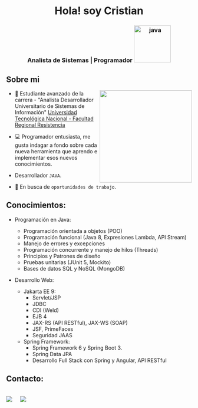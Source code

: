 <div  align="center">
<h1 align="center">Hola! soy Cristian</h1>
</div>

<h3 align="center">Analista de Sistemas | Programador <img src="https://cdn.iconscout.com/icon/free/png-128/java-2038875-1720088.png" alt="java" width="100">
</h3>

## Sobre mi

<picture> <img align="right" src="https://github.com/7oSkaaa/7oSkaaa/blob/main/Images/Right_Side.gif?raw=true" width = 250px></picture>

- :school: Estudiante avanzado de la carrera - "Analista Desarrollador Universitario de Sistemas de Información" [Universidad Tecnológica Nacional - Facultad Regional Resistencia](https://www.frre.utn.edu.ar/academica)


- :computer: Programador entusiasta, me gusta indagar a fondo sobre cada nueva herramienta que aprendo e implementar esos nuevos conocimientos.
  
- Desarrollador `JAVA`.
    
- :thinking: En busca de `oportunidades de trabajo`.


## Conocimientos: 

- Programación en Java:
  - Programación orientada a objetos (POO)
  - Programación funcional (Java 8, Expresiones Lambda, API Stream)
  - Manejo de errores y excepciones
  - Programación concurrente y manejo de hilos (Threads)
  - Principios y Patrones de diseño
  - Pruebas unitarias (JUnit 5, Mockito)
  - Bases de datos SQL y NoSQL (MongoDB)

- Desarrollo Web:
  - Jakarta EE 9:
    - Servlet/JSP
    - JDBC
    - CDI (Weld)
    - EJB 4
    - JAX-RS (API RESTful), JAX-WS (SOAP)
    - JSF, PrimeFaces
    - Seguridad JAAS
  - Spring Framework:
    - Spring Framework 6 y Spring Boot 3.
    - Spring Data JPA
    - Desarrollo Full Stack con Spring y Angular, API RESTful

## Contacto:
<br>	
<a target="_blank" href="https://www.linkedin.com/in/cristian-alejandro-cristaldo/"><img src="https://img.shields.io/badge/-LinkedIn-0077B5?style=for-the-badge&logo=Linkedin&logoColor=white"></img></a>
&emsp;
<a target="_blank" href="crisstiann.c@gmail.com"
><img src="https://img.shields.io/badge/-Gmail-D14836?style=for-the-badge&logo=Gmail&logoColor=white"></img></a>
&emsp;
